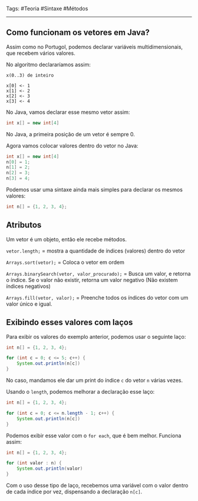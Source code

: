 Tags: #Teoria #Sintaxe #Métodos 

---

## Como funcionam os vetores em Java?

Assim como no Portugol, podemos declarar variáveis multidimensionais, que recebem vários valores.

No algoritmo declararíamos assim:

```
x(0..3) de inteiro

x[0] <- 1
x[1] <- 2
x[2] <- 3
x[3] <- 4
```

No Java, vamos declarar esse mesmo vetor assim:

```java
int x[] = new int[4]
```

No Java, a primeira posição de um vetor é sempre 0.

Agora vamos colocar valores dentro do vetor no Java:

```java
int x[] = new int[4]
n[0] = 1;
n[1] = 2;
n[2] = 3;
n[3] = 4; 
```

Podemos usar uma sintaxe ainda mais simples para declarar os mesmos valores:

```java
int n[] = {1, 2, 3, 4};
```

## Atributos

Um vetor é um objeto, então ele recebe métodos.

`vetor.length;` = mostra a quantidade de índices (valores) dentro do vetor

`Arrays.sort(vetor);` = Coloca o vetor em ordem

`Arrays.binarySearch(vetor, valor_procurado);` = Busca um valor, e retorna o índice. Se o valor não existir, retorna um valor negativo (Não existem índices negativos)

`Arrays.fill(vetor, valor);` = Preenche todos os índices do vetor com um valor único e igual.
## Exibindo esses valores com laços

Para exibir os valores do exemplo anterior, podemos usar o seguinte laço:

```java
int n[] = {1, 2, 3, 4};

for (int c = 0; c <= 5; c++) {
	System.out.println(n[c])
}
```

No caso, mandamos ele dar um print do índice `c` do vetor `n` várias vezes.

Usando o `length`, podemos melhorar a declaração esse laço:

```java
int n[] = {1, 2, 3, 4};

for (int c = 0; c <= n.length - 1; c++) {
	System.out.println(n[c])
}
```

Podemos exibir esse valor com o `for each`, que é bem melhor. Funciona assim:

```java
int n[] = {1, 2, 3, 4};

for (int valor : n) {
	System.out.println(valor)
}
```

Com o uso desse tipo de laço, recebemos uma variável com o valor dentro de cada índice por vez, dispensando a declaração `n[c]`.




